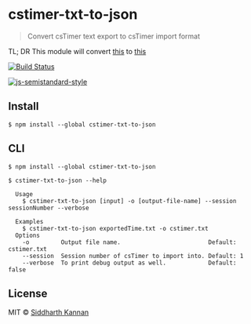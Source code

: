 # cstimer-txt-to-json

> Convert csTimer text export to csTimer import format

TL; DR This module will convert  [this](https://gist.github.com/icyflame/c81780abc2936f8a157f/raw/dc17844a7309778eed3d6fdb2f4c01bfb0c576ca/cstimer-original.txt) to [this](https://gist.githubusercontent.com/icyflame/c81780abc2936f8a157f/raw/dc17844a7309778eed3d6fdb2f4c01bfb0c576ca/corrected-csTimer-import.txt)

[![Build Status](https://travis-ci.org/icyflame/cstimer-txt-to-json.svg?branch=master)](https://travis-ci.org/icyflame/cstimer-txt-to-json)

[![js-semistandard-style](https://img.shields.io/badge/code%20style-semistandard-brightgreen.svg)](https://github.com/Flet/semistandard)

## Install

```
$ npm install --global cstimer-txt-to-json
```


## CLI

```
$ npm install --global cstimer-txt-to-json
```
```
$ cstimer-txt-to-json --help

  Usage
    $ cstimer-txt-to-json [input] -o [output-file-name] --session sessionNumber --verbose

  Examples
    $ cstimer-txt-to-json exportedTime.txt -o cstimer.txt
  Options
    -o         Output file name.                         Default: cstimer.txt
    --session  Session number of csTimer to import into. Default: 1
    --verbose  To print debug output as well.            Default: false
```


## License

MIT © [Siddharth Kannan](http://icyflame.github.io)
